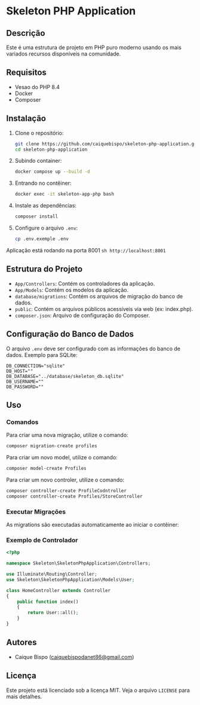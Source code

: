 # Skeleton PHP Application

## Descrição

Este é uma estrutura de projeto em PHP puro moderno usando os mais variados recursos disponíveis na comunidade.

## Requisitos

- Vesao do PHP 8.4
- Docker
- Composer

## Instalação

1. Clone o repositório:
    ```sh
    git clone https://github.com/caiquebispo/skeleton-php-application.git
    cd skeleton-php-application
    ```

2. Subindo container:
    ```sh
    docker compose up --build -d
    ```

3. Entrando no contêiner:
    ```sh
    docker exec -it skeleton-app-php bash
    ```
   
4. Instale as dependências:
    ```sh
    composer install
    ```

5. Configure o arquivo `.env`:
    ```sh
    cp .env.exemple .env
    ```
Aplicação está rodando na porta 8001
    ```sh
    http://localhost:8001
    ```

## Estrutura do Projeto

- `App/Controllers`: Contém os controladores da aplicação.
- `App/Models`: Contém os modelos da aplicação.
- `database/migrations`: Contém os arquivos de migração do banco de dados.
- `public`: Contém os arquivos públicos acessíveis via web (ex: index.php).
- `composer.json`: Arquivo de configuração do Composer.

## Configuração do Banco de Dados

O arquivo `.env` deve ser configurado com as informações do banco de dados. Exemplo para SQLite:

```dotenv
DB_CONNECTION="sqlite"
DB_HOST=""
DB_DATABASE="../database/skeleton_db.sqlite"
DB_USERNAME=""
DB_PASSWORD=""
```

## Uso

### Comandos
Para criar uma nova migração, utilize o comando:

```sh
composer migration-create profiles
```
Para criar um novo model, utilize o comando:

```sh
composer model-create Profiles
```

Para criar um novo controler, utilize o comando:

```sh
composer controller-create ProfileCodntroller
composer controller-create Profiles/StoreController
```

### Executar Migrações

As migrations são executadas automaticamente ao iniciar o contêiner:

### Exemplo de Controlador

```php
<?php

namespace Skeleton\SkeletonPhpApplication\Controllers;

use Illuminate\Routing\Controller;
use Skeleton\SkeletonPhpApplication\Models\User;

class HomeController extends Controller
{
    public function index()
    {
        return User::all();
    }
}
```

## Autores

- Caique Bispo (caiquebispodanet86@gmail.com)

## Licença

Este projeto está licenciado sob a licença MIT. Veja o arquivo `LICENSE` para mais detalhes.

